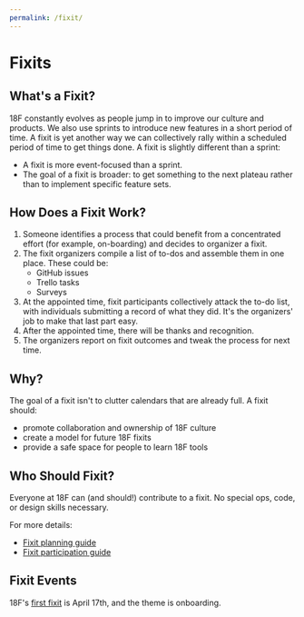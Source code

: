 ```yaml
---
permalink: /fixit/
---
```

# Fixits

## What's a Fixit?

18F constantly evolves as people jump in to improve our culture and products. We also use sprints to introduce new features in a short period of time. A fixit is yet another way we can collectively rally within a scheduled period of time to get things done. A fixit is slightly different than a sprint:

* A fixit is more event-focused than a sprint.
* The goal of a fixit is broader: to get something to the next plateau rather than to implement specific feature sets.

## How Does a Fixit Work?

1. Someone identifies a process that could benefit from a concentrated effort (for example, on-boarding) and decides to organizer a fixit.
2. The fixit organizers compile a list of to-dos and assemble them in one place. These could be:
    * GitHub issues
    * Trello tasks
    * Surveys
3. At the appointed time, fixit participants collectively attack the to-do list, with individuals submitting a record of what they did. It's the organizers' job to make that last part easy.
4. After the appointed time, there will be thanks and recognition.
5. The organizers report on fixit outcomes and tweak the process for next time.

## Why?

The goal of a fixit isn't to clutter calendars that are already full. A fixit should:

* promote collaboration and ownership of 18F culture
* create a model for future 18F fixits
* provide a safe space for people to learn 18F tools

## Who Should Fixit?

Everyone at 18F can (and should!) contribute to a fixit. No special ops, code, or design skills necessary.

For more details:

* [Fixit planning guide](guides/planning/)
* [Fixit participation guide](guides/participation/)

## Fixit Events

18F's [first fixit](/fixit/onboarding) is April 17th, and the theme is onboarding.
